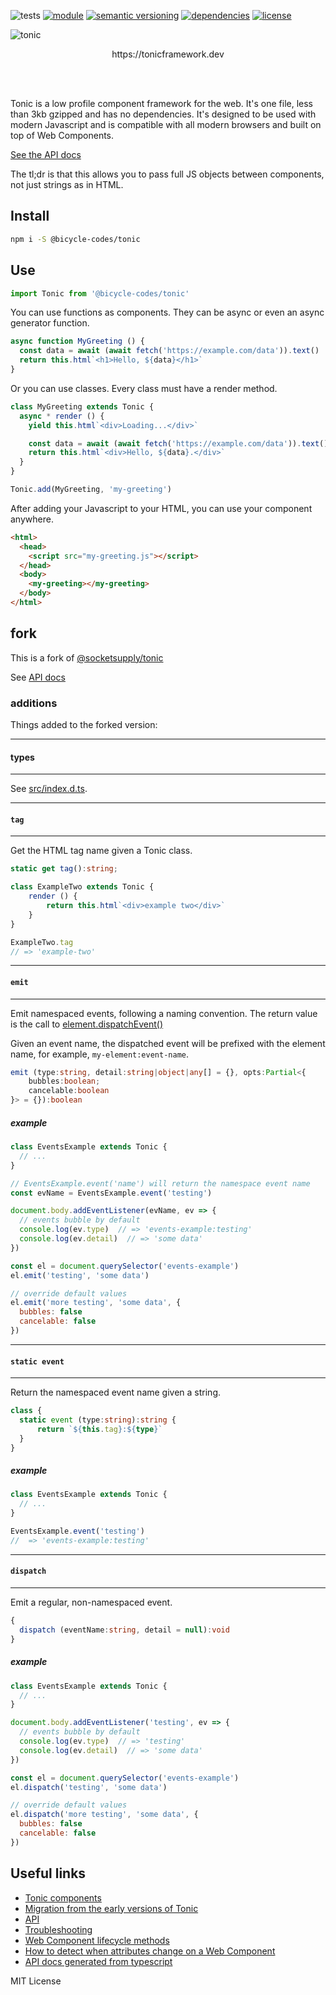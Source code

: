 ![tests](https://github.com/bicycle-codes/tonic/actions/workflows/nodejs.yml/badge.svg)
[![module](https://img.shields.io/badge/module-ESM-blue?style=flat-square)](README.md)
[![semantic versioning](https://img.shields.io/badge/semver-2.0.0-blue?logo=semver&style=flat-square)](https://semver.org/)
[![dependencies](https://img.shields.io/badge/dependencies-zero-brightgreen.svg?style=flat-square)](package.json)
[![license](https://img.shields.io/badge/license-MIT-brightgreen.svg?style=flat-square)](LICENSE)

<picture>
  <source media="(prefers-color-scheme: dark)" srcset="https://raw.githubusercontent.com/bicycle-codes/tonic/fork/readme-tonic-dark.png">
  <source media="(prefers-color-scheme: light)" srcset="https://raw.githubusercontent.com/bicycle-codes/tonic/fork/readme-tonic.png">
  <img alt="tonic" src="https://raw.githubusercontent.com/bicycle-codes/tonic/fork/readme-tonic.png">
</picture>

<p align="center">
  https://tonicframework.dev
</p>

<br/>
<br/>

Tonic is a low profile component framework for the web. It's one file, less than 3kb gzipped and has no dependencies. It's designed to be used with modern Javascript and is compatible with all modern browsers and built on top of Web Components.

[See the API docs](https://bicycle-codes.github.io/tonic/index.html)

The tl;dr is that this allows you to pass full JS objects between components, not just strings as in HTML.

## Install

```sh
npm i -S @bicycle-codes/tonic
```

## Use

```js
import Tonic from '@bicycle-codes/tonic'
```

You can use functions as components. They can be async or even an async generator function.

```js
async function MyGreeting () {
  const data = await (await fetch('https://example.com/data')).text()
  return this.html`<h1>Hello, ${data}</h1>`
}
```

Or you can use classes. Every class must have a render method.

```js
class MyGreeting extends Tonic {
  async * render () {
    yield this.html`<div>Loading...</div>`

    const data = await (await fetch('https://example.com/data')).text()
    return this.html`<div>Hello, ${data}.</div>`
  }
}
```

```js
Tonic.add(MyGreeting, 'my-greeting')
```

After adding your Javascript to your HTML, you can use your component anywhere.

```html
<html>
  <head>
    <script src="my-greeting.js"></script>
  </head>
  <body>
    <my-greeting></my-greeting>
  </body>
</html>
```

## fork
This is a fork of [@socketsupply/tonic](https://github.com/socketsupply/tonic)

See [API docs](https://bicycle-codes.github.io/tonic/)

### additions
Things added to the forked version:

------------------------------------------------------
#### types
------------------------------------------------------
See [src/index.d.ts](./src/index.ts).

------------------------------------------------------
#### `tag`
------------------------------------------------------
Get the HTML tag name given a Tonic class.

```ts
static get tag():string;
```

```js
class ExampleTwo extends Tonic {
    render () {
        return this.html`<div>example two</div>`
    }
}

ExampleTwo.tag
// => 'example-two'
```

------------------------------------------------------
#### `emit`
------------------------------------------------------
Emit namespaced events, following a naming convention. The return value is the call to [element.dispatchEvent()](https://developer.mozilla.org/en-US/docs/Web/API/EventTarget/dispatchEvent)

Given an event name, the dispatched event will be prefixed with the element name, for example, `my-element:event-name`.

```ts
emit (type:string, detail:string|object|any[] = {}, opts:Partial<{
    bubbles:boolean;
    cancelable:boolean
}> = {}):boolean
```

##### example

```js
class EventsExample extends Tonic {
  // ...
}

// EventsExample.event('name') will return the namespace event name
const evName = EventsExample.event('testing')

document.body.addEventListener(evName, ev => {
  // events bubble by default
  console.log(ev.type)  // => 'events-example:testing'
  console.log(ev.detail)  // => 'some data'
})

const el = document.querySelector('events-example')
el.emit('testing', 'some data')

// override default values
el.emit('more testing', 'some data', {
  bubbles: false
  cancelable: false
})
```

------------------------------------------------------
#### `static event`
------------------------------------------------------
Return the namespaced event name given a string.

```ts
class {
  static event (type:string):string {
      return `${this.tag}:${type}`
  }
}
```

##### example
```js
class EventsExample extends Tonic {
  // ...
}

EventsExample.event('testing')
//  => 'events-example:testing'
```

------------------------------------------------------
#### `dispatch`
------------------------------------------------------
Emit a regular, non-namespaced event.

```ts
{
  dispatch (eventName:string, detail = null):void
}
```

##### example

```js
class EventsExample extends Tonic {
  // ...
}

document.body.addEventListener('testing', ev => {
  // events bubble by default
  console.log(ev.type)  // => 'testing'
  console.log(ev.detail)  // => 'some data'
})

const el = document.querySelector('events-example')
el.dispatch('testing', 'some data')

// override default values
el.dispatch('more testing', 'some data', {
  bubbles: false
  cancelable: false
})
```

## Useful links
- [Tonic components](https://github.com/socketsupply/components)
- [Migration from the early versions of Tonic](./MIGRATION.md)
- [API](./API.md)
- [Troubleshooting](./HELP.md)
- [Web Component lifecycle methods](https://gomakethings.com/the-web-component-lifecycle-methods/)
- [How to detect when attributes change on a Web Component](https://gomakethings.com/how-to-detect-when-attributes-change-on-a-web-component/)
- [API docs generated from typescript](https://bicycle-codes.github.io/tonic/classes/Tonic.html)

MIT License
 
